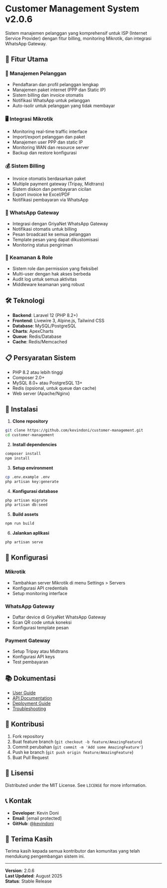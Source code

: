 # Customer Management System v2.0.6

Sistem manajemen pelanggan yang komprehensif untuk ISP (Internet Service Provider) dengan fitur billing, monitoring Mikrotik, dan integrasi WhatsApp Gateway.

## 🚀 Fitur Utama

### 👥 Manajemen Pelanggan
- Pendaftaran dan profil pelanggan lengkap
- Manajemen paket internet (PPP dan Static IP)
- Sistem billing dan invoice otomatis
- Notifikasi WhatsApp untuk pelanggan
- Auto-isolir untuk pelanggan yang tidak membayar

### 🖥️ Integrasi Mikrotik
- Monitoring real-time traffic interface
- Import/export pelanggan dan paket
- Manajemen user PPP dan static IP
- Monitoring WAN dan resource server
- Backup dan restore konfigurasi

### 💰 Sistem Billing
- Invoice otomatis berdasarkan paket
- Multiple payment gateway (Tripay, Midtrans)
- Sistem diskon dan pembayaran cicilan
- Export invoice ke Excel/PDF
- Notifikasi pembayaran via WhatsApp

### 📱 WhatsApp Gateway
- Integrasi dengan GriyaNet WhatsApp Gateway
- Notifikasi otomatis untuk billing
- Pesan broadcast ke semua pelanggan
- Template pesan yang dapat dikustomisasi
- Monitoring status pengiriman

### 🔐 Keamanan & Role
- Sistem role dan permission yang fleksibel
- Multi-user dengan hak akses berbeda
- Audit log untuk semua aktivitas
- Middleware keamanan yang robust

## 🛠️ Teknologi

- **Backend**: Laravel 12 (PHP 8.2+)
- **Frontend**: Livewire 3, Alpine.js, Tailwind CSS
- **Database**: MySQL/PostgreSQL
- **Charts**: ApexCharts
- **Queue**: Redis/Database
- **Cache**: Redis/Memcached

## 📋 Persyaratan Sistem

- PHP 8.2 atau lebih tinggi
- Composer 2.0+
- MySQL 8.0+ atau PostgreSQL 13+
- Redis (opsional, untuk queue dan cache)
- Web server (Apache/Nginx)

## 🚀 Instalasi

1. **Clone repository**
```bash
git clone https://github.com/kevindoni/customer-management.git
cd customer-management
```

2. **Install dependencies**
```bash
composer install
npm install
```

3. **Setup environment**
```bash
cp .env.example .env
php artisan key:generate
```

4. **Konfigurasi database**
```bash
php artisan migrate
php artisan db:seed
```

5. **Build assets**
```bash
npm run build
```

6. **Jalankan aplikasi**
```bash
php artisan serve
```

## 🔧 Konfigurasi

### Mikrotik
- Tambahkan server Mikrotik di menu Settings > Servers
- Konfigurasi API credentials
- Setup monitoring interface

### WhatsApp Gateway
- Daftar device di GriyaNet WhatsApp Gateway
- Scan QR code untuk koneksi
- Konfigurasi template pesan

### Payment Gateway
- Setup Tripay atau Midtrans
- Konfigurasi API keys
- Test pembayaran

## 📚 Dokumentasi

- [User Guide](docs/user-guide.md)
- [API Documentation](docs/api.md)
- [Deployment Guide](docs/deployment.md)
- [Troubleshooting](docs/troubleshooting.md)

## 🤝 Kontribusi

1. Fork repository
2. Buat feature branch (`git checkout -b feature/AmazingFeature`)
3. Commit perubahan (`git commit -m 'Add some AmazingFeature'`)
4. Push ke branch (`git push origin feature/AmazingFeature`)
5. Buat Pull Request

## 📄 Lisensi

Distributed under the MIT License. See `LICENSE` for more information.

## 📞 Kontak

- **Developer**: Kevin Doni
- **Email**: [email protected]
- **GitHub**: [@kevindoni](https://github.com/kevindoni)

## 🙏 Terima Kasih

Terima kasih kepada semua kontributor dan komunitas yang telah mendukung pengembangan sistem ini.

---

**Version**: 2.0.6  
**Last Updated**: August 2025  
**Status**: Stable Release